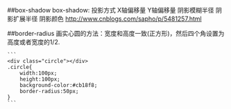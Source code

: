 ##box-shadow
	box-shadow: 投影方式 X轴偏移量 Y轴偏移量 阴影模糊半径 阴影扩展半径 阴影颜色
	http://www.cnblogs.com/sapho/p/5481257.html

##border-radius
	画实心圆的方法：宽度和高度一致(正方形)，然后四个角设置为高度或者宽度的1/2.
	
	```
	<div class="circle"></div>
	.circle{
	    width:100px;
	    height:100px;
	    background-color:#cb18f8;
	    border-radius:50px;
	}
	```

